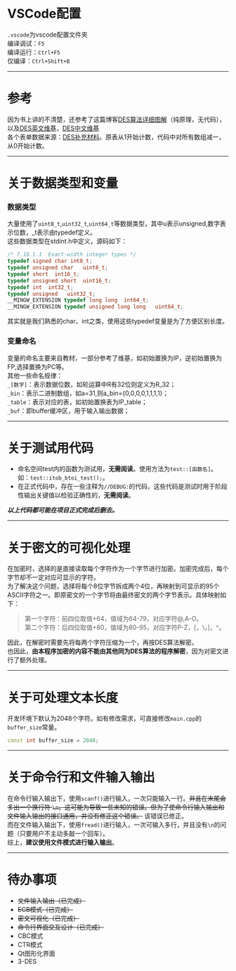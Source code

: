 # VSCode配置

`.vscode`为vscode配置文件夹  
编译调试：`F5`  
编译运行：`Ctrl+F5`  
仅编译：`Ctrl+Shift+B`

---
# 参考

因为书上讲的不清楚，还参考了这篇博客[DES算法详细图解](https://blog.csdn.net/qq_40672635/article/details/105384881)（纯原理，无代码），以及[DES英文维基](https://en.wikipedia.org/wiki/Data_Encryption_Standard)，[DES中文维基](https://zh.wikipedia.org/wiki/%E8%B3%87%E6%96%99%E5%8A%A0%E5%AF%86%E6%A8%99%E6%BA%96)  
各个表单数据来源：[DES补充材料](https://zh.wikipedia.org/wiki/DES%E8%A1%A5%E5%85%85%E6%9D%90%E6%96%99)。原表从1开始计数，代码中对所有数组减一，从0开始计数。

---
# 关于数据类型和变量
### 数据类型
大量使用了`uint8_t`,`uint32_t`,`uint64_t`等数据类型，其中u表示unsigned,数字表示位数，_t表示由typedef定义。  
这些数据类型在stdint.h中定义，源码如下：
```C
/* 7.18.1.1  Exact-width integer types */
typedef signed char int8_t;
typedef unsigned char   uint8_t;
typedef short  int16_t;
typedef unsigned short  uint16_t;
typedef int  int32_t;
typedef unsigned   uint32_t;
__MINGW_EXTENSION typedef long long  int64_t;
__MINGW_EXTENSION typedef unsigned long long   uint64_t;
```
其实就是我们熟悉的char、int之类，使用这些typedef变量是为了方便区别长度。

### 变量命名
变量的命名主要来自教材，一部分参考了维基，如初始置换为IP，逆初始置换为FP,选择置换为PC等。  
其他一些命名规律：  
`_[数字]`：表示数据位数，如轮运算中R有32位则定义为R_32；  
`_bin`：表示二进制数组，如a=31,则a_bin={0,0,0,0,1,1,1,1}；  
`_table`：表示对应的表，如初始置换表为IP_table；  
`_buf`：即buffer缓冲区，用于输入输出数据；  

---
# 关于测试用代码 
* 命名空间test内的函数为测试用，**无需阅读**。使用方法为`test::[函数名]`。如：`test::itob_btoi_test();`。
* 在正式代码中，存在一些注释为`//DEBUG:`的代码，这些代码是测试时用于阶段性输出关键值以检验正确性的，**无需阅读**。 <!-- **相关代码基本删除** -->

***以上代码都可能在项目正式完成后删去。***

---
# 关于密文的可视化处理
在加密时，选择的是直接读取每个字符作为一个字节进行加密。加密完成后，每个字节却不一定对应可显示的字符。  
为了解决这个问题，选择将每个8位字节拆成两个4位，再映射到可显示的95个ASCII字符之一。即原密文的一个字节将由最终密文的两个字节表示。具体映射如下：

>第一个字符：前四位取值+64，值域为64-79，对应字符@,A-O。  
>第二个字符：后四位取值+80，值域为80-95，对应字符P-Z，[，\，]，^。

因此，在解密时需要先将每两个字符压缩为一个，再按DES算法解密。  
也因此，**由本程序加密的内容不能由其他同为DES算法的程序解密**，因为对密文进行了额外处理。

---
# 关于可处理文本长度
开发环境下默认为2048个字符。如有修改需求，可直接修改`main.cpp`的`buffer_size`常量。  
``` C++
const int buffer_size = 2048;
```

---
# 关于命令行和文件输入输出
在命令行输入输出下，使用`scanf()`进行输入，一次只能输入一行。~~并且在末尾会多出一个换行符·`\n`。这可能为导致一些未知的错误。但为了使命令行输入输出和文件输入输出的接口通用，并没有修正这个错误。~~ 该错误已修正。  
而在文件输入输出下，使用`fread()`进行输入，一次可输入多行，并且没有`\n`的问题（只要用户不主动多敲一个回车）。    
综上，**建议使用文件模式进行输入输出**。

---
# 待办事项
* ~~文件输入输出（已完成）~~
* ~~ECB模式（已完成）~~
* ~~密文可视化（已完成）~~
* ~~命令行界面交互设计（已完成）~~
* CBC模式
* CTR模式
* Qt图形化界面
* 3-DES
